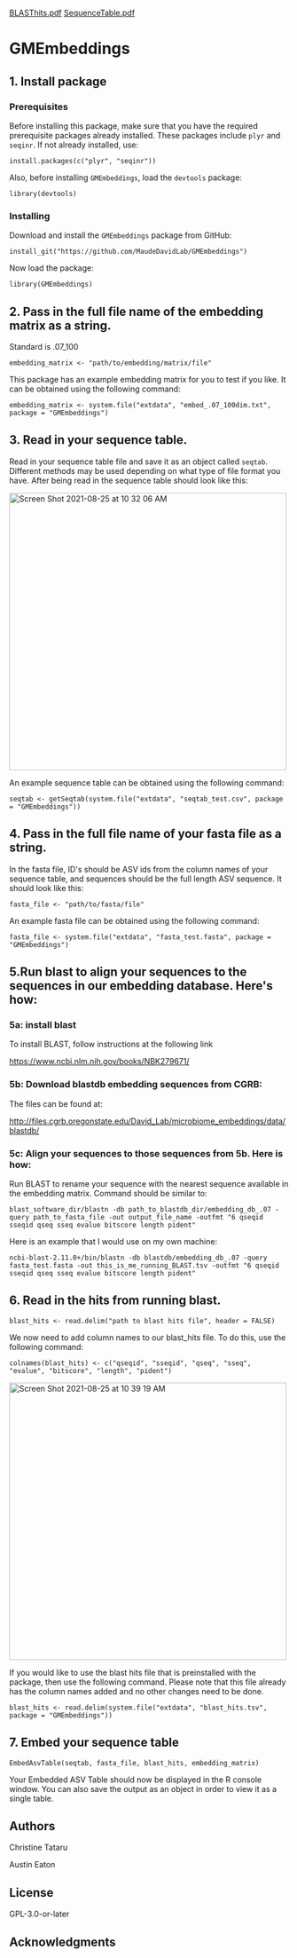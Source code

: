 [BLASThits.pdf](https://github.com/MaudeDavidLab/GMEmbeddings/files/7047752/BLASThits.pdf)
[SequenceTable.pdf](https://github.com/MaudeDavidLab/GMEmbeddings/files/7047698/SequenceTable.pdf)
# GMEmbeddings


## 1. Install package

### Prerequisites

Before installing this package, make sure that you have the required prerequisite packages already installed. These packages include `plyr` and `seqinr`.
If not already installed, use:
```
install.packages(c("plyr", "seqinr"))
```

Also, before installing `GMEmbeddings`, load the `devtools` package:
```
library(devtools)
```

### Installing

Download and install the `GMEmbeddings` package from GitHub:

```
install_git("https://github.com/MaudeDavidLab/GMEmbeddings")
```

Now load the package:

```
library(GMEmbeddings)
```


## 2. Pass in the full file name of the embedding matrix as a string. 
Standard is .07_100

```
embedding_matrix <- "path/to/embedding/matrix/file"
```

This package has an example embedding matrix for you to test if you like. It can be obtained using the following command:
```
embedding_matrix <- system.file("extdata", "embed_.07_100dim.txt", package = "GMEmbeddings")
```

## 3. Read in your sequence table. 
Read in your sequence table file and save it as an object called `seqtab`. Different methods may be used depending on what type of file format you have.
After being read in the sequence table should look like this:

<img width="500" alt="Screen Shot 2021-08-25 at 10 32 06 AM" src="https://user-images.githubusercontent.com/68047298/130810454-6852a55a-5e1b-469f-b1d3-2ce774ce76ab.png">


An example sequence table can be obtained using the following command:
```
seqtab <- getSeqtab(system.file("extdata", "seqtab_test.csv", package = "GMEmbeddings"))
```

## 4. Pass in the full file name of your fasta file as a string. 
In the fasta file, ID's should be ASV ids from the column names of your sequence table, and sequences should be the full length ASV sequence. It should look like this:
```
fasta_file <- "path/to/fasta/file"
```


An example fasta file can be obtained using the following command:
```
fasta_file <- system.file("extdata", "fasta_test.fasta", package = "GMEmbeddings")
```

## 5.Run blast to align your sequences to the sequences in our embedding database. Here's how:
### 5a: install blast
To install BLAST, follow instructions at the following link

https://www.ncbi.nlm.nih.gov/books/NBK279671/ 
[](https://www.ncbi.nlm.nih.gov/books/NBK279671/)

### 5b: Download blastdb embedding sequences from CGRB: 
The files can be found at: 

http://files.cgrb.oregonstate.edu/David_Lab/microbiome_embeddings/data/blastdb/
[](http://files.cgrb.oregonstate.edu/David_Lab/microbiome_embeddings/data/blastdb/)

### 5c: Align your sequences to those sequences from 5b. Here is how:

Run BLAST to rename your sequence with the nearest sequence available in the embedding matrix.
  Command should be similar to:
 
  ```
  blast_software_dir/blastn -db path_to_blastdb_dir/embedding_db_.07 -query path_to_fasta_file -out output_file_name -outfmt "6 qseqid sseqid qseq sseq evalue bitscore length pident"
  ```

Here is an example that I would use on my own machine:
```
ncbi-blast-2.11.0+/bin/blastn -db blastdb/embedding_db_.07 -query fasta_test.fasta -out this_is_me_running_BLAST.tsv -outfmt "6 qseqid sseqid qseq sseq evalue bitscore length pident"
```


## 6. Read in the hits from running blast. 
```
blast_hits <- read.delim("path to blast hits file", header = FALSE)
```

We now need to add column names to our blast_hits file. To do this, use the following command:
```
colnames(blast_hits) <- c("qseqid", "sseqid", "qseq", "sseq", "evalue", "bitscore", "length", "pident")
```

<img width="500" alt="Screen Shot 2021-08-25 at 10 39 19 AM" src="https://user-images.githubusercontent.com/68047298/130811280-88875daa-bb60-4b39-aa1b-837532558855.png">

If you would like to use the blast hits file that is preinstalled with the package, then use the following command. Please note that this file already has the column names added and no other changes need to be done.
```
blast_hits <- read.delim(system.file("extdata", "blast_hits.tsv", package = "GMEmbeddings"))
```

## 7. Embed your sequence table
```
EmbedAsvTable(seqtab, fasta_file, blast_hits, embedding_matrix)
```
<!---Please keep in mind that the arguments passed in to the `EmbedAsvTable` function must be named: **seqtab**, **fasta_file**, **blast_hits**, and **embedding_matrix**! If the names of these objects are saved as anything else the `EmbedAsvTable` function will not execute properly.--->
Your Embedded ASV Table should now be displayed in the R console window. You can also save the output as an object in order to view it as a single table.

## Authors
Christine Tataru

Austin Eaton

## License
GPL-3.0-or-later

## Acknowledgments
